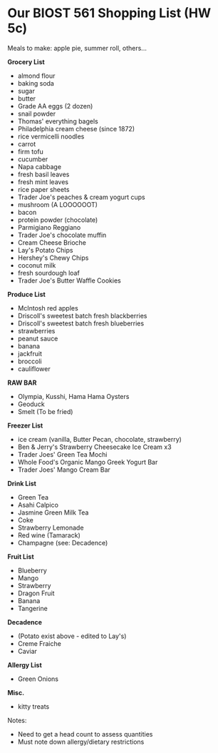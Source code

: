 # Our BIOST 561 Shopping List (HW 5c)

Meals to make: apple pie, summer roll, others...

**Grocery List**
- almond flour
- baking soda
- sugar
- butter
- Grade AA eggs (2 dozen)
- snail powder
- Thomas' everything bagels
- Philadelphia cream cheese (since 1872)
- rice vermicelli noodles
- carrot
- firm tofu
- cucumber
- Napa cabbage
- fresh basil leaves
- fresh mint leaves
- rice paper sheets
- Trader Joe's peaches & cream yogurt cups
- mushroom (A LOOOOOOT)
- bacon
- protein powder (chocolate)
- Parmigiano Reggiano
- Trader Joe's chocolate muffin
- Cream Cheese Brioche
- Lay's Potato Chips
- Hershey's Chewy Chips
- coconut milk
- fresh sourdough loaf
- Trader Joe's Butter Waffle Cookies

**Produce List**
- McIntosh red apples
- Driscoll's sweetest batch fresh blackberries
- Driscoll's sweetest batch fresh blueberries
- strawberries
- peanut sauce
- banana
- jackfruit
- broccoli
- cauliflower

**RAW BAR**
- Olympia, Kusshi, Hama Hama Oysters
- Geoduck
- Smelt (To be fried)

**Freezer List**
- ice cream (vanilla, Butter Pecan, chocolate, strawberry)
- Ben & Jerry's Strawberry Cheesecake Ice Cream x3
- Trader Joes' Green Tea Mochi
- Whole Food's Organic Mango Greek Yogurt Bar
- Trader Joes' Mango Cream Bar

**Drink List**
- Green Tea
- Asahi Calpico
- Jasmine Green Milk Tea
- Coke
- Strawberry Lemonade
- Red wine (Tamarack)
- Champagne (see: Decadence)

**Fruit List**
- Blueberry
- Mango
- Strawberry
- Dragon Fruit
- Banana
- Tangerine

**Decadence**
- (Potato exist above - edited to Lay's)
- Creme Fraiche
- Caviar

**Allergy List**
- Green Onions

**Misc.**
- kitty treats

Notes:
- Need to get a head count to assess quantities
- Must note down allergy/dietary restrictions
